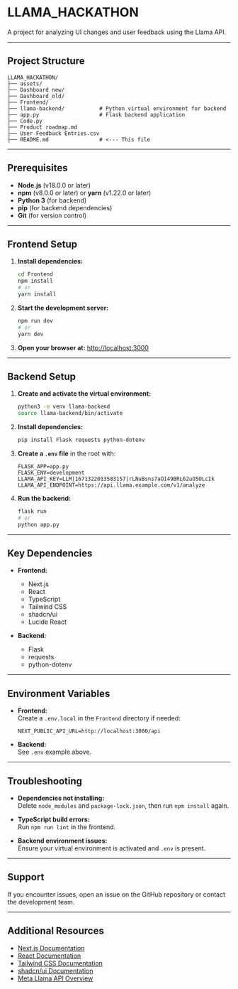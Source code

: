 # LLAMA_HACKATHON

A project for analyzing UI changes and user feedback using the Llama API.

---

## Project Structure

```
LLAMA_HACKATHON/
├── assets/
├── Dashboard new/
├── Dashboard_old/
├── Frontend/
├── llama-backend/           # Python virtual environment for backend
├── app.py                   # Flask backend application
├── Code.py
├── Product roadmap.md
├── User Feedback Entries.csv
├── README.md                # <--- This file
```

---

## Prerequisites

- **Node.js** (v18.0.0 or later)
- **npm** (v8.0.0 or later) or **yarn** (v1.22.0 or later)
- **Python 3** (for backend)
- **pip** (for backend dependencies)
- **Git** (for version control)

---

## Frontend Setup

1. **Install dependencies:**

   ```bash
   cd Frontend
   npm install
   # or
   yarn install
   ```

2. **Start the development server:**

   ```bash
   npm run dev
   # or
   yarn dev
   ```

3. **Open your browser at:** [http://localhost:3000](http://localhost:3000)

---

## Backend Setup

1. **Create and activate the virtual environment:**

   ```bash
   python3 -m venv llama-backend
   source llama-backend/bin/activate
   ```

2. **Install dependencies:**

   ```bash
   pip install Flask requests python-dotenv
   ```

3. **Create a `.env` file** in the root with:

   ```
   FLASK_APP=app.py
   FLASK_ENV=development
   LLAMA_API_KEY=LLM|1671322013583157|rLNuBsns7aO149BRL62uO5OLcIk
   LLAMA_API_ENDPOINT=https://api.llama.example.com/v1/analyze
   ```

4. **Run the backend:**
   ```bash
   flask run
   # or
   python app.py
   ```

---

## Key Dependencies

- **Frontend:**

  - Next.js
  - React
  - TypeScript
  - Tailwind CSS
  - shadcn/ui
  - Lucide React

- **Backend:**
  - Flask
  - requests
  - python-dotenv

---

## Environment Variables

- **Frontend:**  
  Create a `.env.local` in the `Frontend` directory if needed:

  ```
  NEXT_PUBLIC_API_URL=http://localhost:3000/api
  ```

- **Backend:**  
  See `.env` example above.

---

## Troubleshooting

- **Dependencies not installing:**  
  Delete `node_modules` and `package-lock.json`, then run `npm install` again.

- **TypeScript build errors:**  
  Run `npm run lint` in the frontend.

- **Backend environment issues:**  
  Ensure your virtual environment is activated and `.env` is present.

---

## Support

If you encounter issues, open an issue on the GitHub repository or contact the development team.

---

## Additional Resources

- [Next.js Documentation](https://nextjs.org/docs)
- [React Documentation](https://reactjs.org/docs)
- [Tailwind CSS Documentation](https://tailwindcss.com/docs)
- [shadcn/ui Documentation](https://ui.shadcn.com)
- [Meta Llama API Overview](https://llama.developer.meta.com/docs/overview/?team_id=1716420322281298)
